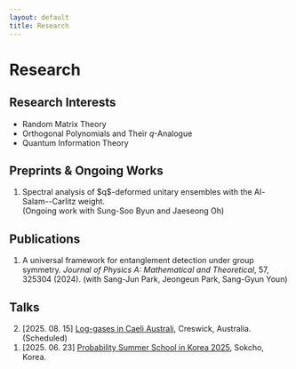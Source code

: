 ```yaml
---
layout: default
title: Research
---
```


# Research

## Research Interests
- Random Matrix Theory
- Orthogonal Polynomials and Their $q$-Analogue
- Quantum Information Theory

## Preprints & Ongoing Works
<ol reversed class="paper-list">
  <li>
    <span class="paper-title">Spectral analysis of $q$-deformed unitary ensembles with the Al-Salam--Carlitz weight.</span><br>
    (Ongoing work with Sung-Soo Byun and Jaeseong Oh)
  </li>
</ol>

## Publications
<ol reversed class="publication-list">
  <li>
  A universal framework for entanglement detection under group symmetry. <em>Journal of Physics A: Mathematical and Theoretical</em>, 57, 325304 (2024). (with Sang-Jun Park, Jeongeun Park, Sang-Gyun Youn)
  </li>
</ol>


## Talks
<ol reversed>
  <li>
  [2025. 08. 15] <a href="https://lica2025.github.io/">Log-gases in Caeli Australi</a>, Creswick, Australia. (Scheduled)
  </li>
  <li>
  [2025. 06. 23] <a href="https://sites.google.com/view/pssk2025/home?authuser=0">Probability Summer School in Korea 2025</a>, Sokcho, Korea.
  </li>
</ol>
